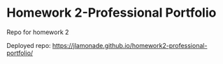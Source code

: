 # Homework 2-Professional Portfolio

Repo for homework 2

Deployed repo: https://jlamonade.github.io/homework2-professional-portfolio/

